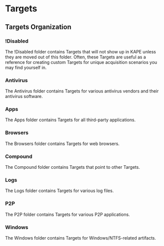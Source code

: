 # Targets

## Targets Organization

### !Disabled

The !Disabled folder contains Targets that will not show up in KAPE unless they are moved out of this folder. Often, these Targets are useful as a reference for creating custom Targets for unique acquisition scenarios you may find yourself in.

### Antivirus

The Antivirus folder contains Targets for various antivirus vendors and their antivirus software.

### Apps

The Apps folder contains Targets for all third-party applications.

### Browsers

The Browsers folder contains Targets for web browsers.

### Compound

The Compound folder contains Targets that point to other Targets.

### Logs

The Logs folder contains Targets for various log files.

### P2P

The P2P folder contains Targets for various P2P applications.

### Windows

The Windows folder contains Targets for Windows/NTFS-related artifacts.
